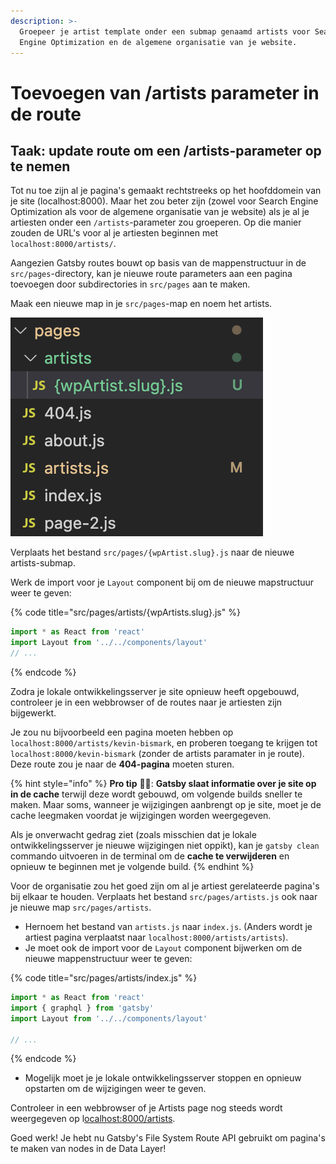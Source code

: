 ```yaml
---
description: >-
  Groepeer je artist template onder een submap genaamd artists voor Search
  Engine Optimization en de algemene organisatie van je website.
---
```


# Toevoegen van /artists parameter in de route

## Taak: update route om een /artists-parameter op te nemen

Tot nu toe zijn al je pagina's gemaakt rechtstreeks op het hoofddomein van je site (localhost:8000). Maar het zou beter zijn (zowel voor Search Engine Optimization als voor de algemene organisatie van je website) als je al je artiesten onder een `/artists`-parameter zou groeperen. Op die manier zouden de URL's voor al je artiesten beginnen met `localhost:8000/artists/`.

Aangezien Gatsby routes bouwt op basis van de mappenstructuur in de `src/pages`-directory, kan je nieuwe route parameters aan een pagina toevoegen door subdirectories in `src/pages` aan te maken.

Maak een nieuwe map in je `src/pages`-map en noem het artists.

![](<../../.gitbook/assets/image (130).png>)

Verplaats het bestand `src/pages/{wpArtist.slug}.js` naar de nieuwe artists-submap.

Werk de import voor je `Layout` component bij om de nieuwe mapstructuur weer te geven:

{% code title="src/pages/artists/{wpArtists.slug}.js" %}
```jsx
import * as React from 'react'
import Layout from '../../components/layout'
// ...
```
{% endcode %}

Zodra je lokale ontwikkelingsserver je site opnieuw heeft opgebouwd, controleer je in een webbrowser of de routes naar je artiesten zijn bijgewerkt.

Je zou nu bijvoorbeeld een pagina moeten hebben op `localhost:8000/artists/kevin-bismark`, en proberen toegang te krijgen tot `localhost:8000/kevin-bismark` (zonder de artists paramater in je route). Deze route zou je naar de **404-pagina** moeten sturen.

{% hint style="info" %}
**Pro tip** 🧙‍♂️: **Gatsby slaat informatie over je site op in de cache** terwijl deze wordt gebouwd, om volgende builds sneller te maken. Maar soms, wanneer je wijzigingen aanbrengt op je site, moet je de cache leegmaken voordat je wijzigingen worden weergegeven.

Als je onverwacht gedrag ziet (zoals misschien dat je lokale ontwikkelingsserver je nieuwe wijzigingen niet oppikt), kan je `gatsby clean` commando uitvoeren in de terminal om de **cache te verwijderen** en opnieuw te beginnen met je volgende build.
{% endhint %}

Voor de organisatie zou het goed zijn om al je artiest gerelateerde pagina's bij elkaar te houden. Verplaats het bestand `src/pages/artists.js` ook naar je nieuwe map `src/pages/artists`.

* Hernoem het bestand van `artists.js` naar `index.js`. (Anders wordt je artiest pagina verplaatst naar `localhost:8000/artists/artists`).
* Je moet ook de import voor de `Layout` component bijwerken om de nieuwe mappenstructuur weer te geven:

{% code title="src/pages/artists/index.js" %}
```jsx
import * as React from 'react'
import { graphql } from 'gatsby'
import Layout from '../../components/layout'

// ...
```
{% endcode %}

* Mogelijk moet je je lokale ontwikkelingsserver stoppen en opnieuw opstarten om de wijzigingen weer te geven.

Controleer in een webbrowser of je Artists page nog steeds wordt weergegeven op l[ocalhost:8000/artists](http://localhost:8000/artists).

Goed werk! Je hebt nu Gatsby's File System Route API gebruikt om pagina's te maken van nodes in de Data Layer!
